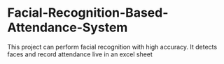 # Facial-Recognition-Based-Attendance-System
This project can perform facial recognition with high accuracy. It detects faces and record attendance live in an excel sheet
